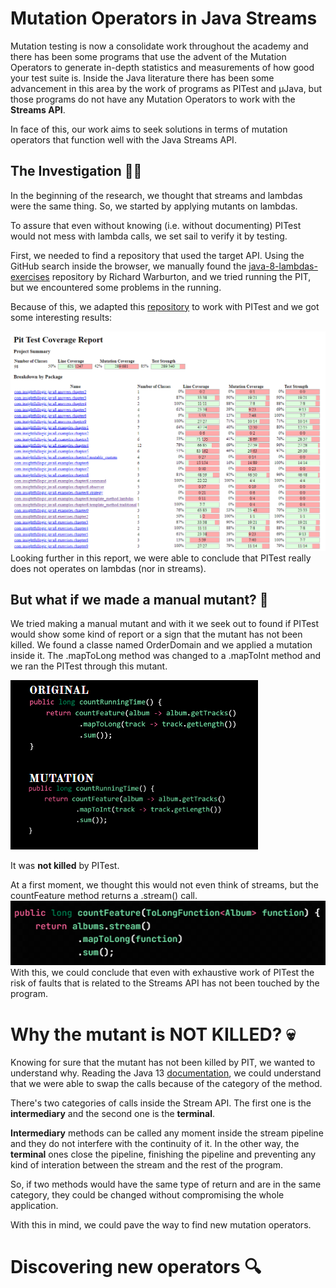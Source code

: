 # Mutation Operators in Java Streams
Mutation testing is now a consolidate work throughout the academy and there has been some programs that use the advent of the Mutation Operators to generate in-depth statistics and measurements of how good your test suite is. Inside the Java literature there has been some advancement in this area by the work of programs as PITest and µJava, but those programs do not have any Mutation Operators to work with the **Streams API**.

In face of this, our work aims to seek solutions in terms of mutation operators that function well with the Java Streams API.
## The Investigation 🕵️‍♂️
In the beginning of the research, we thought that streams and lambdas were the same thing. So, we started by applying mutants on lambdas.

To assure that even without knowing (i.e. without documenting) PITest would not mess with lambda calls, we set sail to verify it by testing.

First, we needed to find a repository that used the target API. Using the GitHub search inside the browser, we manually found the [java-8-lambdas-exercises](https://github.com/RichardWarburton/java-8-lambdas-exercises) repository by Richard Warburton, and we tried running the PIT, but we encountered some problems in the running.

Because of this, we adapted this [repository](https://github.com/eas5/java-8-lambdas-exercises) to work with PITest and we got some interesting 
results:

![](media/pitReport.png?raw=true "PITEST REPORTS")
Looking further in this report, we were able to conclude that PITest really does not operates on lambdas (nor in streams). 

## But what if we made a manual mutant? 🤔
We tried making a manual mutant and with it we seek out to found if PITest would show some kind of report or a sign that the mutant has not been killed.
We found a classe named OrderDomain and we applied a mutation inside it. The .mapToLong method was changed to a .mapToInt method and we ran the PITest through this mutant.

![](media/orderDomain.png?raw=true "ORDERDOMAIN")

It was **not killed** by PITest.

At a first moment, we thought this would not even think of streams, but the countFeature method returns a .stream() call.
![](media/countFeature.png?raw=true "ORDERDOMAIN")
With this, we could conclude that even with exhaustive work of PITest the risk of faults that is related to the Streams API has not been touched by the program.


# Why the mutant is NOT KILLED? 💀
Knowing for sure that the mutant has not been killed by PIT, we wanted to understand why. Reading the Java 13 [documentation](https://docs.oracle.com/en/java/javase/13/docs/api/java.base/java/util/stream/package-summary.html), we could understand that we were able to swap the calls because of the category of the method.

There's two categories of calls inside the Stream API. The first one is the **intermediary** and the second one is the **terminal**.

**Intermediary** methods can be called any moment inside the stream pipeline and they do not interfere with the continuity of it. In the other way, the **terminal** ones close the pipeline, finishing the pipeline and preventing any kind of interation between the stream and the rest of the program.

So, if two methods would have the same type of return and are in the same category, they could be changed without compromising the whole application.

With this in mind, we could pave the way to find new mutation operators.

# Discovering new operators 🔍





